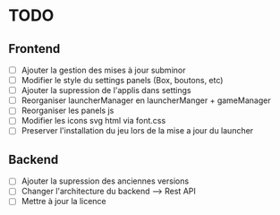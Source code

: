 # TODO

## Frontend

- [ ] Ajouter la gestion des mises à jour subminor
- [ ] Modifier le style du settings panels (Box, boutons, etc)
- [ ] Ajouter la supression de l'applis dans settings
- [ ] Reorganiser launcherManager en launcherManger + gameManager
- [ ] Reorganiser les panels js
- [ ] Modifier les icons svg html via font.css
- [ ] Preserver l'installation du jeu lors de la mise a jour du launcher

## Backend

- [ ] Ajouter la supression des anciennes versions
- [ ] Changer l'architecture du backend --> Rest API
- [ ] Mettre à jour la licence
